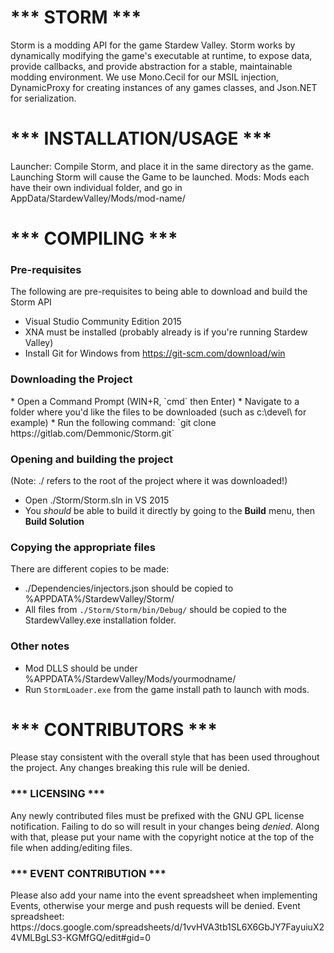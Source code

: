 <h1>*** STORM ***</h1>
Storm is a modding API for the game Stardew Valley. Storm works by dynamically modifying the game's executable at runtime, to expose data, provide callbacks,
and provide abstraction for a stable, maintainable modding environment.    
We use Mono.Cecil for our MSIL injection, DynamicProxy for creating instances of any 
games classes, and Json.NET for serialization.

<h1>*** INSTALLATION/USAGE ***</h1>
Launcher: Compile Storm, and place it in the same directory as the game. Launching Storm will cause the Game to be launched.  
Mods: Mods each have their own individual folder, and go in AppData/StardewValley/Mods/mod-name/ 

<h1>*** COMPILING ***</h1>
<h3>Pre-requisites</h3>
The following are pre-requisites to being able to download and build the Storm API

* Visual Studio Community Edition 2015
* XNA must be installed (probably already is if you're running Stardew Valley)
* Install Git for Windows from https://git-scm.com/download/win

<h3>Downloading the Project</h3>
* Open a Command Prompt (WIN+R, `cmd` then Enter)
* Navigate to a folder where you'd like the files to be downloaded (such as c:\devel\ for example)
* Run the following command: `git clone https://gitlab.com/Demmonic/Storm.git`

<h3>Opening and building the project</h3>
(Note: ./ refers to the root of the project where it was downloaded!)

* Open ./Storm/Storm.sln in VS 2015
* You *should* be able to build it directly by going to the **Build** menu, then **Build Solution**

<h3>Copying the appropriate files</h3>

There are different copies to be made: 

* ./Dependencies/injectors.json should be copied to %APPDATA%/StardewValley/Storm/
* All files from `./Storm/Storm/bin/Debug/` should be copied to the StardewValley.exe installation folder.

<h3>Other notes</h3>

* Mod DLLS should be under %APPDATA%/StardewValley/Mods/yourmodname/
* Run `StormLoader.exe` from the game install path to launch with mods.

<h1>*** CONTRIBUTORS ***</h1>
Please stay consistent with the overall style that has been used throughout the project.  
Any changes breaking this rule will be denied.

<h3>*** LICENSING ***</h3>
Any newly contributed files must be prefixed with the GNU GPL license notification. Failing to do so will result in your changes being <i>denied</i>.  
Along with
that, please put your name with the copyright notice at the top of the file when adding/editing files.

<h3>*** EVENT CONTRIBUTION ***</h3>
Please also add your name into the event spreadsheet when implementing Events, otherwise your merge and push requests will be denied.  
Event spreadsheet: https://docs.google.com/spreadsheets/d/1vvHVA3tb1SL6X6GbJY7FayuiuX24VMLBgLS3-KGMfGQ/edit#gid=0